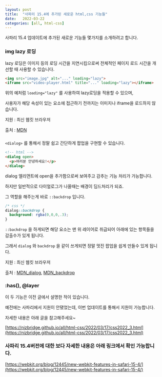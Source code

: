 ```yaml
---
layout: post
title:  "사파리 15.4에 추가된 새로운 html,css 기능들"
date:   2022-03-22
categories: [all, html-css]
---
```

사파리 15.4 업데이트에 추가된 새로운 기능들 몇가지를 소개하려고 합니다.
<br>

### img lazy 로딩

lazy 로딩은 이미지 등의 로딩 시간을 지연시킴으로써 전체적인 페이지 로드 시간을 개선할 때 사용할 수 있습니다. 

```html
<img src="image.jpg" alt="..." loading="lazy">
<iframe src="video-player.html" title="..." loading="lazy"></iframe>
```

위의 예처럼 `loading="lazy"`  를 사용하여 lazy로딩을 적용할 수 있으며,

사용자가 해당 속성이 있는 요소에 접근하기 전까지는 이미지나 iframe을 로드하지 않습니다.

지원 : 최신 웹킷 브라우저

출처 : [MDN](https://developer.mozilla.org/en-US/docs/Web/Performance/Lazy_loading)
<br>

### <dialog>, ::backdrop

`<dialog>` 를 통해서 정말 쉽고 간단하게 팝업을 구현할 수 있습니다.

```html
<!-- html -->
<dialog open>
  <p>여러분 안녕하세요!</p>
</dialog>
```

dialog 엘리먼트에 open을 추가함으로써 보여주고 감추는 기능 처리가 가능합니다.

하지만 일반적으로 다이얼로그가 나올때는 배경이 딤드처리가 되죠.

그 역할을 해주는게 바로 `::backdrop` 입니다.

```css
/* css */
dialog::backdrop {
  background: rgba(0,0,0,.3);
}
```

`::backdrop` 을 하게되면 해당 요소는 맨 위 레이어로 취급되어 아래에 있는 항목들을 감출수가 있게 됩니다.

그래서 `dialog` 와 `backdrop` 을 같이 쓰게되면 정말 멋진 팝업을 쉽게 만들수 있게 됩니다.

지원 : 최신 웹킷 브라우저

출처 : [MDN_dialog](https://developer.mozilla.org/ko/docs/Web/HTML/Element/dialog), [MDN_backdrop](https://developer.mozilla.org/en-US/docs/Web/CSS/::backdrop)
<br>

### :has(),  @layer

이 두 기능은 이전 글에서 설명한 적이 있습니다.

예전에는 사파리에서 지원이 안됐었는데, 이번 업데이트를 통해서 지원이 가능합니다.

자세한 내용은 아래 글을 참고해주세요~

[https://nizbridge.github.io/all/html-css/2022/03/17/css2022_3.html](https://nizbridge.github.io/all/html-css/2022/03/17/css2022_3.html)
<br>

### 사파리 15.4버전에 대한 보다 자세한 내용은 아래 링크에서 확인 가능합니다.

[https://webkit.org/blog/12445/new-webkit-features-in-safari-15-4/](https://webkit.org/blog/12445/new-webkit-features-in-safari-15-4/)